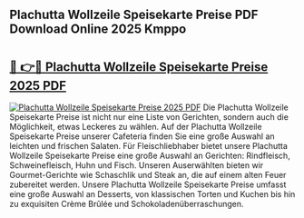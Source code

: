 ## Plachutta Wollzeile Speisekarte Preise PDF Download Online 2025 Kmppo

# <h2><a href="http://gcc77g1.nevu.top/?p=Plachutta+Wollzeile+Speisekarte+Preise">🔗 👉🔴 Plachutta Wollzeile Speisekarte Preise 2025 PDF</a></h2>

[![Plachutta Wollzeile Speisekarte Preise 2025 PDF](https://i.imgur.com/dBaPXMq.png)](http://gcc77g1.nevu.top/?p=Plachutta+Wollzeile+Speisekarte+Preise)
Die Plachutta Wollzeile Speisekarte Preise ist nicht nur eine Liste von Gerichten, sondern auch die Möglichkeit, etwas Leckeres zu wählen. Auf der Plachutta Wollzeile Speisekarte Preise unserer Cafeteria finden Sie eine große Auswahl an leichten und frischen Salaten. Für Fleischliebhaber bietet unsere Plachutta Wollzeile Speisekarte Preise eine große Auswahl an Gerichten: Rindfleisch, Schweinefleisch, Huhn und Fisch. Unseren Auserwählten bieten wir Gourmet-Gerichte wie Schaschlik und Steak an, die auf einem alten Feuer zubereitet werden. Unsere Plachutta Wollzeile Speisekarte Preise umfasst eine große Auswahl an Desserts, von klassischen Torten und Kuchen bis hin zu exquisiten Crème Brûlée und Schokoladenüberraschungen.
